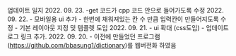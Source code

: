 업데이트 일지
2022. 09. 23.
    -get 코드가 cpp 코드 안으로 들어가도록 수정
2022. 09. 22.
    - 모바일용 ui 추가
    - 한번에 채워져있는 칸 수 만큼 입력칸이 만들어지도록 수정
    - 기본 레이아웃 지정 및 템플렛 도입
2022. 09. 21.
    - ui 확대 (css도입)
    - 업데이트 로그 링크 추가.
 2022. 09. 20.
    - 이전에 만들었던 프로그램 (https://github.com/bbasung1/dictionary)를 웹버전화 하였음